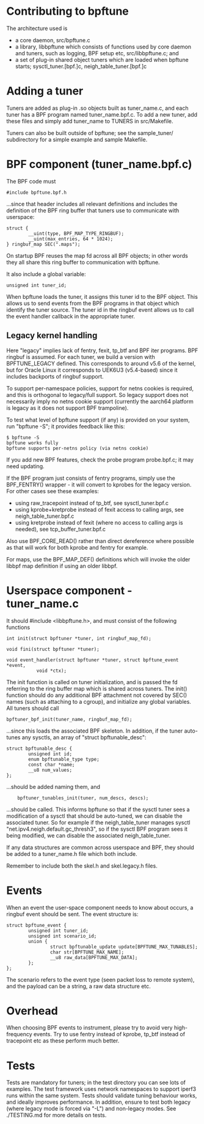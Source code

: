 # Contributing to bpftune

The architecture used is

- a core daemon, src/bpftune.c
- a library, libbpftune which consists of functions used by core daemon
  and tuners, such as logging, BPF setup etc, src/libbpftune.c; and
- a set of plug-in shared object tuners which are loaded when bpftune
  starts; sysctl_tuner.[bpf.]c, neigh_table_tuner.[bpf.]c

# Adding a tuner

Tuners are added as plug-in .so objects built as tuner_name.c, and each tuner
has a BPF program named tuner_name.bpf.c.  To add a new tuner, add these
files and simply add tuner_name to TUNERS in src/Makefile.

Tuners can also be built outside of bpftune; see the sample_tuner/
subdirectory for a simple example and sample Makefile.

# BPF component (tuner_name.bpf.c)

The BPF code must

```
#include bpftune.bpf.h
```

...since that header includes all relevant definitions and includes
the definition of the BPF ring buffer that tuners use to communicate
with userspace:

```
struct {
        __uint(type, BPF_MAP_TYPE_RINGBUF);
        __uint(max_entries, 64 * 1024);
} ringbuf_map SEC(".maps");

```

On startup BPF reuses the map fd across all BPF objects; in other
words they all share this ring buffer to communication with bpftune.

It also include a global variable:

```
unsigned int tuner_id;
```

When bpftune loads the tuner, it assigns this tuner id to the
BPF object.  This allows us to send events from the BPF programs
in that object which identify the tuner source.  The tuner id
in the ringbuf event allows us to call the event handler callback
in the appropriate tuner.

## Legacy kernel handling

Here "legacy" implies lack of fentry, fexit, tp_btf and BPF
iter programs.  BPF ringbuf is assumed.  For each tuner, we
build a version with BPFTUNE_LEGACY defined.  This corresponds
to around v5.6 of the kernel, but for Oracle Linux it corresponds
to UEK6U3 (v5.4-based) since it includes backports of ringbuf
support.

To support per-namespace policies, support for netns cookies
is required, and this is orthogonal to legacy/full support.
So legacy support does not necessarily imply no netns cookie
support (currently the aarch64 platform is legacy as it
does not support BPF trampoline).

To test what level of bpftune support (if any) is provided
on your system, run "bpftune -S"; it provides feedback like this:

```
$ bpftune -S
bpftune works fully
bpftune supports per-netns policy (via netns cookie)
```

If you add new BPF features, check the probe program
probe.bpf.c; it may need updating.

If the BPF program just consists of fentry programs, simply use
the BPF_FENTRY() wrapper - it will convert to kprobes
for the legacy version.  For other cases see these examples:

- using raw_tracepoint instead of tp_btf, see sysctl_tuner.bpf.c
- using kprobe+kretprobe instead of fexit access to calling args,
  see neigh_table_tuner.bpf.c
- using kretprobe instead of fexit (where no access to calling
  args is needed), see tcp_buffer_tuner.bpf.c

Also use BPF_CORE_READ() rather than direct dereference where
possible as that will work for both kprobe and fentry for example.

For maps, use the BPF_MAP_DEF() definitions which will invoke
the older libbpf map definition if using an older libbpf.

# Userspace component - tuner_name.c

It should #include <libbpftune.h>, and must consist of the following
functions

```
int init(struct bpftuner *tuner, int ringbuf_map_fd);

void fini(struct bpftuner *tuner);

void event_handler(struct bpftuner *tuner, struct bpftune_event *event,
		   void *ctx);
```

The init function is called on tuner initialization, and is passed
the fd referring to the ring buffer map which is shared across tuners.
The init() function should do any additional BPF attachment not covered
by SEC() names (such as attaching to a cgroup), and initialize any
global variables.  All tuners should call

```
bpftuner_bpf_init(tuner_name, ringbuf_map_fd);
```

...since this loads the associated BPF skeleton.  In addition, if
the tuner auto-tunes any sysctls, an array of "struct bpftunable_desc":

```
struct bpftunable_desc {
        unsigned int id;
        enum bpftunable_type type;
        const char *name;
        __u8 num_values;
};
```

...should be added naming them, and

```
	bpftuner_tunables_init(tuner, num_descs, descs);
```

...should be called.  This informs bpftune so that if the sysctl
tuner sees a modification of a sysctl that should be auto-tuned,
we can disable the associated tuner.  So for example if the
neigh_table_tuner manages sysctl "net.ipv4.neigh.default.gc_thresh3",
so if the sysctl BPF program sees it being modified, we can disable
the associated neigh_table_tuner.

If any data structures are common across userspace and BPF, they
should be added to a tuner_name.h file which both include.

Remember to include both the skel.h and skel.legacy.h files.

# Events

When an event the user-space component needs to know about occurs,
a ringbuf event should be sent.  The event structure is:

```
struct bpftune_event {
        unsigned int tuner_id;
        unsigned int scenario_id;
        union {
                struct bpftunable_update update[BPFTUNE_MAX_TUNABLES];
                char str[BPFTUNE_MAX_NAME];
                __u8 raw_data[BPFTUNE_MAX_DATA];
        };
};
```

The scenario refers to the event type (seen packet loss to remote
system), and the payload can be a string, a raw data structure etc.

# Overhead

When choosing BPF events to instrument, please try to avoid very
high-frequency events.  Try to use fentry instead of kprobe,
tp_btf instead of tracepoint etc as these perform much better.

# Tests

Tests are mandatory for tuners; in the test directory you can see
lots of examples.  The test framework uses network namespaces to
support iperf3 runs within the same system.  Tests should validate
tuning behaviour works, and ideally improves performance.  In
addition, ensure to test both legacy (where legacy mode is forced
via "-L") and non-legacy modes.  See ./TESTING.md for more details
on tests.
